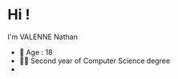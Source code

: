# Hi !

I'm VALENNE Nathan
- 🧑 Age : 18
- 🧑‍💻 Second year of Computer Science degree
- 
<!---
nvalenne-iut90/nvalenne-iut90 is a ✨ special ✨ repository because its `README.md` (this file) appears on your GitHub profile.
You can click the Preview link to take a look at your changes.
--->
